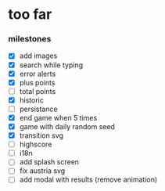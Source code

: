 # too far

### milestones

- [x] add images
- [x] search while typing
- [x] error alerts
- [x] plus points
- [ ] total points
- [x] historic
- [ ] persistance
- [x] end game when 5 times
- [x] game with daily random seed
- [x] transition svg
- [ ] highscore
- [ ] i18n
- [ ] add splash screen
- [ ] fix austria svg
- [ ] add modal with results (remove animation)
